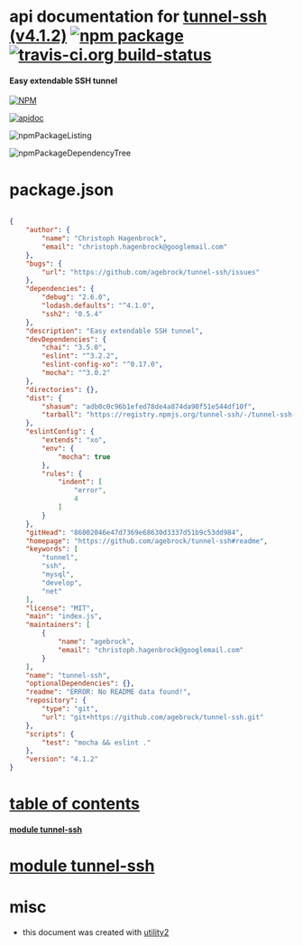 # api documentation for  [tunnel-ssh (v4.1.2)](https://github.com/agebrock/tunnel-ssh#readme)  [![npm package](https://img.shields.io/npm/v/npmdoc-tunnel-ssh.svg?style=flat-square)](https://www.npmjs.org/package/npmdoc-tunnel-ssh) [![travis-ci.org build-status](https://api.travis-ci.org/npmdoc/node-npmdoc-tunnel-ssh.svg)](https://travis-ci.org/npmdoc/node-npmdoc-tunnel-ssh)
#### Easy extendable SSH tunnel

[![NPM](https://nodei.co/npm/tunnel-ssh.png?downloads=true)](https://www.npmjs.com/package/tunnel-ssh)

[![apidoc](https://npmdoc.github.io/node-npmdoc-tunnel-ssh/build/screenCapture.buildNpmdoc.browser._2Fhome_2Ftravis_2Fbuild_2Fnpmdoc_2Fnode-npmdoc-tunnel-ssh_2Ftmp_2Fbuild_2Fapidoc.html.png)](https://npmdoc.github.io/node-npmdoc-tunnel-ssh/build/apidoc.html)

![npmPackageListing](https://npmdoc.github.io/node-npmdoc-tunnel-ssh/build/screenCapture.npmPackageListing.svg)

![npmPackageDependencyTree](https://npmdoc.github.io/node-npmdoc-tunnel-ssh/build/screenCapture.npmPackageDependencyTree.svg)



# package.json

```json

{
    "author": {
        "name": "Christoph Hagenbrock",
        "email": "christoph.hagenbrock@googlemail.com"
    },
    "bugs": {
        "url": "https://github.com/agebrock/tunnel-ssh/issues"
    },
    "dependencies": {
        "debug": "2.6.0",
        "lodash.defaults": "^4.1.0",
        "ssh2": "0.5.4"
    },
    "description": "Easy extendable SSH tunnel",
    "devDependencies": {
        "chai": "3.5.0",
        "eslint": "^3.2.2",
        "eslint-config-xo": "^0.17.0",
        "mocha": "^3.0.2"
    },
    "directories": {},
    "dist": {
        "shasum": "adb0c0c96b1efed78de4a874da90f51e544df10f",
        "tarball": "https://registry.npmjs.org/tunnel-ssh/-/tunnel-ssh-4.1.2.tgz"
    },
    "eslintConfig": {
        "extends": "xo",
        "env": {
            "mocha": true
        },
        "rules": {
            "indent": [
                "error",
                4
            ]
        }
    },
    "gitHead": "86002046e47d7369e68630d3337d51b9c53dd984",
    "homepage": "https://github.com/agebrock/tunnel-ssh#readme",
    "keywords": [
        "tunnel",
        "ssh",
        "mysql",
        "develop",
        "net"
    ],
    "license": "MIT",
    "main": "index.js",
    "maintainers": [
        {
            "name": "agebrock",
            "email": "christoph.hagenbrock@googlemail.com"
        }
    ],
    "name": "tunnel-ssh",
    "optionalDependencies": {},
    "readme": "ERROR: No README data found!",
    "repository": {
        "type": "git",
        "url": "git+https://github.com/agebrock/tunnel-ssh.git"
    },
    "scripts": {
        "test": "mocha && eslint ."
    },
    "version": "4.1.2"
}
```



# <a name="apidoc.tableOfContents"></a>[table of contents](#apidoc.tableOfContents)

#### [module tunnel-ssh](#apidoc.module.tunnel-ssh)



# <a name="apidoc.module.tunnel-ssh"></a>[module tunnel-ssh](#apidoc.module.tunnel-ssh)



# misc
- this document was created with [utility2](https://github.com/kaizhu256/node-utility2)
